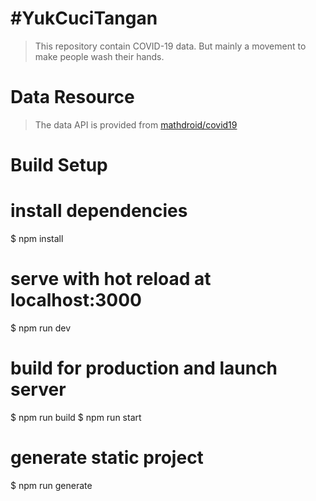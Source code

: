 # #YukCuciTangan

> This repository contain COVID-19 data. But mainly a movement to make people wash their hands.

# Data Resource

> The data API is provided from [mathdroid/covid19](https://github.com/mathdroid/covid-19-api)

# Build Setup

# install dependencies
$ npm install

# serve with hot reload at localhost:3000
$ npm run dev

# build for production and launch server
$ npm run build
$ npm run start

# generate static project
$ npm run generate
